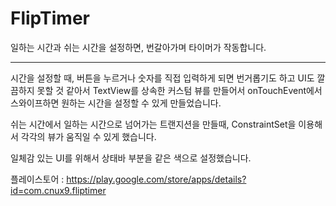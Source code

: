 # FlipTimer

일하는 시간과 쉬는 시간을 설정하면, 번갈아가며 타이머가 작동합니다.

---
시간을 설정할 때, 버튼을 누르거나 숫자를 직접 입력하게 되면 번거롭기도 하고 UI도 깔끔하지 못할 것 같아서 TextView를 상속한 커스텀 뷰를 만들어서 onTouchEvent에서 스와이프하면 원하는 시간을 설정할 수 있게 만들었습니다.

쉬는 시간에서 일하는 시간으로 넘어가는 트랜지션을 만들때, ConstraintSet을 이용해서 각각의 뷰가 움직일 수 있게 했습니다.

일체감 있는 UI를 위해서 상태바 부분을 같은 색으로 설정했습니다.

플레이스토어 : https://play.google.com/store/apps/details?id=com.cnux9.fliptimer
